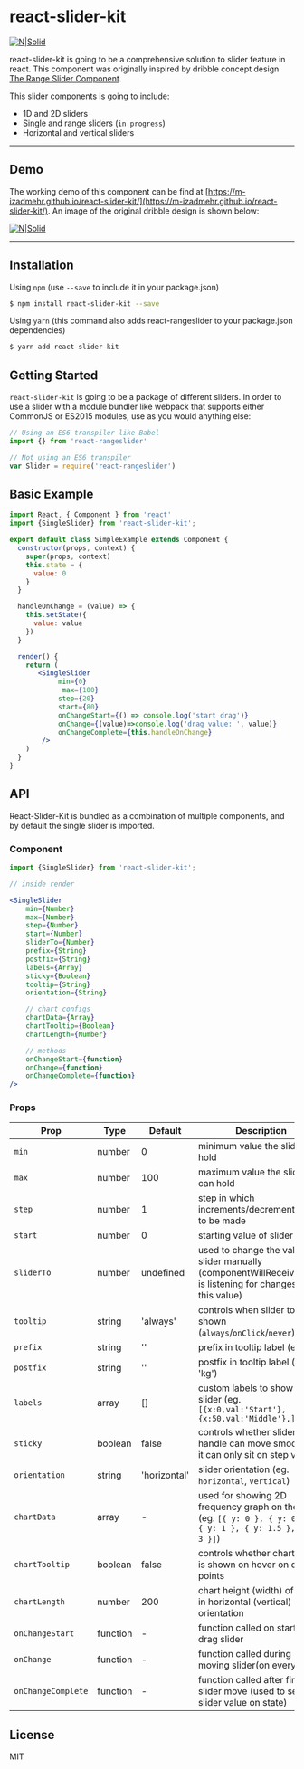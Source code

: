 # react-slider-kit
[![N|Solid](https://m-izadmehr.github.io/react-slider-kit/assets/logo.jpg?style=centerme)](https://github.com/M-Izadmehr/react-slider-kit)

react-slider-kit is going to be a comprehensive solution to slider feature in react. This component was originally inspired by dribble concept design [The Range Slider Component](https://dribbble.com/shots/3336283-The-Range-Slider-Component). 

This slider components is going to include:

  - 1D and 2D sliders
  - Single and range sliders (`in progress`)
  - Horizontal and vertical sliders

-------------
## Demo
The working demo of this component can be find at [https://m-izadmehr.github.io/react-slider-kit/](https://m-izadmehr.github.io/react-slider-kit/). An image of the original dribble design is shown below:

[![N|Solid](https://cdn.dribbble.com/users/4878/screenshots/3336283/rsc-lightning.gif)](https://m-izadmehr.github.io/react-slider-kit/)




-------------
## Installation
Using `npm` (use `--save` to include it in your package.json)

```bash
$ npm install react-slider-kit --save
```

Using `yarn` (this command also adds react-rangeslider to your package.json dependencies)

```bash
$ yarn add react-slider-kit
```

## Getting Started
`react-slider-kit` is going to be a package of different sliders. In order to use a slider with a module bundler like webpack that supports either CommonJS or ES2015 modules, use as you would anything else:

```js
// Using an ES6 transpiler like Babel
import {} from 'react-rangeslider'

// Not using an ES6 transpiler
var Slider = require('react-rangeslider')
```

## Basic Example

```jsx
import React, { Component } from 'react'
import {SingleSlider} from 'react-slider-kit';

export default class SimpleExample extends Component {
  constructor(props, context) {
    super(props, context)
    this.state = {
      value: 0
    }
  }

  handleOnChange = (value) => {
    this.setState({
      value: value
    })
  }

  render() {
    return (
       <SingleSlider
            min={0}
             max={100}
            step={20}
            start={80}
            onChangeStart={() => console.log('start drag')}
            onChange={(value)=>console.log('drag value: ', value)}
            onChangeComplete={this.handleOnChange}
        />
    )
  }
}
```




## API
React-Slider-Kit is bundled as a combination of multiple components, and by default the single slider is imported.

### Component
```jsx
import {SingleSlider} from 'react-slider-kit';

// inside render

<SingleSlider
    min={Number}
    max={Number}
    step={Number}
    start={Number}
    sliderTo={Number}
    prefix={String}
    postfix={String}
    labels={Array}
    sticky={Boolean}
    tooltip={String}
    orientation={String}

    // chart configs
    chartData={Array}
    chartTooltip={Boolean}
    chartLength={Number}

    // methods
    onChangeStart={function}
    onChange={function}
    onChangeComplete={function}
/>
```

### Props
Prop   	 			 |  Type      |  Default      |  Description
---------  	|  -------   |  -------      |  -----------
`min`     	|  number    |  0				   	|  minimum value the slider can hold
`max`    	|  number    |  100				  |  maximum value the slider can hold
`step` 		|  number    |  1          	|  step in which increments/decrements have to be made
`start` 	|  number    |  0				   	|  starting value of slider
`sliderTo` 	|  number    |  undefined				   	|  used to change the value of slider manually (componentWillReceiveProps is listening for changes in this value)
`tooltip` 	|  string    |  'always'				   	|  controls when slider tooltip is shown (`always`/`onClick`/`never`)
`prefix` 	|  string    |  ''				   	|  prefix in tooltip label (eg. '$')
`postfix` 	|  string    |  ''				   	|  postfix in tooltip label (eg. 'kg')
`labels` 	|  array    |  []				   	|  custom labels to show on slider (eg. `[{x:0,val:'Start'}, {x:50,val:'Middle'},]`
`sticky` 	|  boolean    |  false				   	|  controls whether slider handle can move smoothly or it can only sit on step values
`orientation` 	|  string    |  'horizontal'				   	|  slider orientation (eg. `horizontal`, `vertical`)
`chartData` 	|  array    |  -				   	|  used for showing 2D frequency graph on the slider (eg. `[{ y: 0 }, { y: 0.1 }, { y: 1 }, { y: 1.5 },  { y: 3 }]`)
`chartTooltip` 	|  boolean    |  false				   	|  controls whether chart tooltip is shown on hover on data points
`chartLength` 	|  number    |  200				   	|  chart height (width) of chart in horizontal (vertical) orientation
`onChangeStart` 	|  function    |  -				   	|  function called on starting to drag slider
`onChange` 	|  function    |  -				   	|  function called during moving slider(on every pixel)
`onChangeComplete` 	|  function    |  -				   	|  function called after finishing slider move (used to set slider value on state)


## License
MIT









